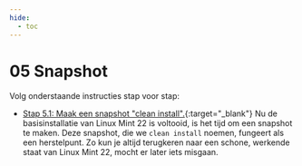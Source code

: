 ```yaml
---
hide:
  - toc
---
```


# 05 Snapshot

Volg onderstaande instructies stap voor stap:

- [Stap 5.1: Maak een snapshot "clean install".](../../howtos/maak-snapshot-linuxmint22-vm-virtualbox-clean/index.md){:target="_blank"} 
Nu de basisinstallatie van Linux Mint 22 is voltooid, is het tijd om een snapshot te maken. Deze snapshot, die we `clean install` noemen, fungeert als een herstelpunt. Zo kun je altijd terugkeren naar een schone, werkende staat van Linux Mint 22, mocht er later iets misgaan.

